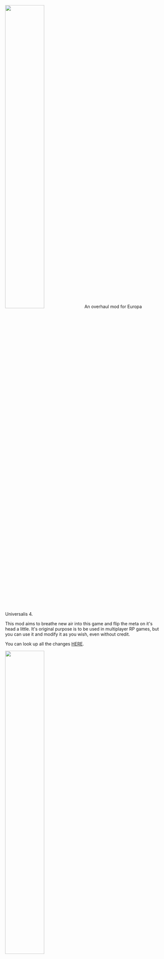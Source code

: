 <img src="https://i.imgur.com/fPT9tvI.png" height=50% width=50%>
 An overhaul mod for Europa Universalis 4.

 This mod aims to breathe new air into this game and flip the meta on it's head a little. It's original purpose is to be used in multiplayer RP games, but you can use it and modify it as you wish, even without credit.

 You can look up all the changes <a href="https://github.com/xnrado/conventu-amicorum/blob/main/CHANGELOG.md">HERE</a>.

<img src="https://i.imgur.com/j7ZGCLW.png" height=50% width=50%>

    <p align="center">
 Most of the code is taken from other mods:
    <p align="center">
<a href="https://steamcommunity.com/workshop/filedetails/?id=1626860092">Expanded Mod Family</a>
    <p align="center">
<a href="https://steamcommunity.com/sharedfiles/filedetails/?id=2895913903">Road to 1836</a>
    <p align="center">
<a href="https://steamcommunity.com/sharedfiles/filedetails/?id=2805088800">Disaster: Eclipse of Empires</a>
    <p align="center">
<a href="https://steamcommunity.com/sharedfiles/filedetails/?id=1562888561">Colony Merging</a>

    <p align="center">
<img src="https://i.imgur.com/w7TV91I.png" height=50% width=50%>
    <p align="center">
<a href="https://github.com/xnrado/grim-europa">Grim Europa</a>
    <p align="center">
<a href="https://github.com/xnrado/conventu-amicorum">Conventu Amicorum</a>
